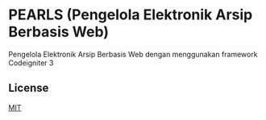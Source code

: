 # PEARLS (Pengelola Elektronik Arsip Berbasis Web)

Pengelola Elektronik Arsip Berbasis Web dengan menggunakan framework Codeigniter 3



## License

[MIT](https://choosealicense.com/licenses/mit/)